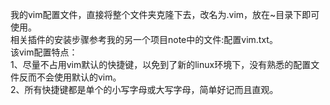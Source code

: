 我的vim配置文件，直接将整个文件夹克隆下去，改名为.vim，放在~目录下即可使用。<br>
相关插件的安装步骤参考我的另一个项目note中的文件:配置vim.txt。<br>
该vim配置特点：<br>
1、尽量不占用vim默认的快捷键，以免到了新的linux环境下，没有熟悉的配置文件反而不会使用默认的vim。<br>
2、所有快捷键都是单个的小写字母或大写字母，简单好记而且直观。<br>

